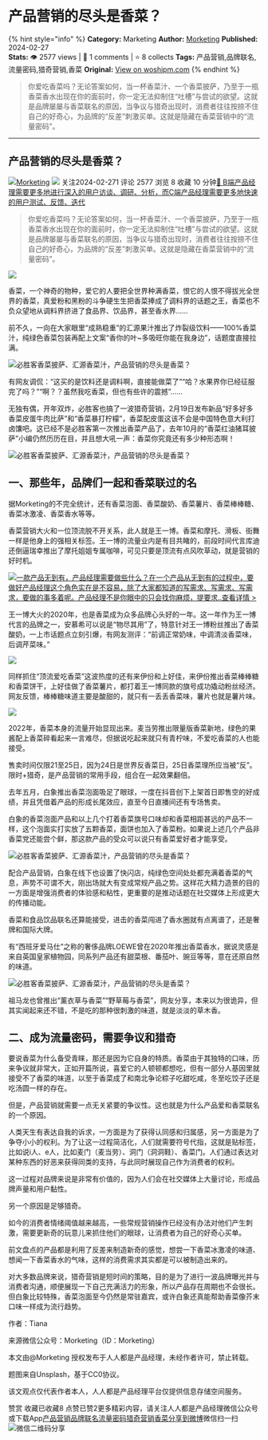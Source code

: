 # 产品营销的尽头是香菜？
{% hint style="info" %}
**Category:** Marketing
**Author:** [Morketing](https://www.woshipm.com/u/1292863)
**Published:** 2024-02-27  
**Stats:** 👁️ 2577 views | 💬 1 comments | ⭐ 8 collects
**Tags:** 产品营销,品牌联名,流量密码,猎奇营销,香菜
**Original:** [View on woshipm.com](https://www.woshipm.com/marketing/6000233.html)
{% endhint %}
> 你爱吃香菜吗？无论答案如何，当一杯香菜汁、一个香菜披萨，乃至于一瓶香菜香水出现在你的面前时，你一定无法抑制住“吐槽”与尝试的欲望。这就是品牌屡屡与香菜联名的原因，当争议与猎奇出现时，消费者往往按捺不住自己的好奇心，为品牌的“反差”刺激买单。这就是隐藏在香菜营销中的“流量密码”。

---

## 产品营销的尽头是香菜？

[![](https://image.woshipm.com/wp-files/2021/06/iRpgjh51GWQVO8Vc0slz.jpg!/both/72x72)](https://www.woshipm.com/u/1292863)[Morketing](https://www.woshipm.com/u/1292863) ![](https://static.woshipm.com/tag/1101_1@2x.png) 关注2024-02-271 评论 2577 浏览 8 收藏 10 分钟[🔗 B端产品经理需要更多地进行深入的用户访谈、调研、分析，而C端产品经理需要更多地快速的用户测试、反馈、迭代](https://ke.qidianla.com/courses/bcpm)

> 你爱吃香菜吗？无论答案如何，当一杯香菜汁、一个香菜披萨，乃至于一瓶香菜香水出现在你的面前时，你一定无法抑制住“吐槽”与尝试的欲望。这就是品牌屡屡与香菜联名的原因，当争议与猎奇出现时，消费者往往按捺不住自己的好奇心，为品牌的“反差”刺激买单。这就是隐藏在香菜营销中的“流量密码”。

![](https://image.woshipm.com/wp-files/2024/02/9pv6dOpzr91J7UV2B6d5.png)

香菜，一个神奇的物种，爱它的人要把全世界种满香菜，恨它的人恨不得拔光全世界的香菜，真爱粉和黑粉的斗争硬生生把香菜捧成了调料界的话题之王，香菜也不负众望地从调料界挤进了食品界、饮品界，甚至香水界……

前不久，一向在大家眼里“成熟稳重”的汇源果汁推出了炸裂级饮料——100%香菜汁，纯绿色香菜包装再配上文案“香你的叶~多吸旺你能在我身边”，话题度直接拉满。

![必胜客香菜披萨、汇源香菜汁，产品营销的尽头是香菜？](https://image.yunyingpai.com/wp/2024/02/QcL2OzRA6VWBr4o7ahBP.jpeg)

有网友调侃：“这买的是饮料还是调料啊，直接能做菜了”“哈？水果界你已经征服完了吗？”“啊？？虽然我吃香菜，但也有些许的震撼”……

无独有偶，开年双炸，必胜客也搞了一波猎奇营销，2月19日发布新品“好多好多香菜皮蛋牛肉比萨”和“香菜暴打柠檬”，香菜配皮蛋这该不会是中国特色意大利打卤馕吧。这已经不是必胜客第一次推出香菜产品了，去年10月的“香菜红油猪耳披萨”小编仍然历历在目，并且想大吼一声：香菜你究竟还有多少种形态啊！

![必胜客香菜披萨、汇源香菜汁，产品营销的尽头是香菜？](https://image.yunyingpai.com/wp/2024/02/hxeDc8hXj4F5BTpqCqU2.jpeg)

## 一、那些年，品牌们一起和香菜联过的名

据Morketing的不完全统计，还有香菜泡面、香菜酸奶、香菜薯片、香菜棒棒糖、香菜冰激凌、香菜香水等等。

香菜营销大火和一位顶流脱不开关系，此人就是王一博。香菜和摩托、滑板、街舞一样是他身上的强相关标签。王一博的流量业内是有目共睹的，前段时间代言库迪还倒逼瑞幸推出了摩托姐姐专属咖啡，可见只要是顶流有点风吹草动，就是营销的好时机。

[![](https://image.woshipm.com/2023/08/02/58dc678c-30e3-11ee-88e7-00163e0b5ff3.png)一款产品无到有，产品经理需要做些什么？在一个产品从无到有的过程中，要做好产品经理这个角色实在是不容易，除了大家都知道的写需求、写需求、写需求，要做的事多着呢。产品经理不是你眼中的只会找你麻烦，提要求..查看详情 >](https://ke.qidianla.com/courses/bcpm)

王一博大火的2020年，也是香菜成为众多品牌心头好的一年。这一年作为王一博代言的品牌之一，安慕希可以说是“物尽其用”了，特意针对王一博粉丝推出了香菜酸奶，一上市话题点立刻引爆，有网友测评：“前调正常奶味，中调清淡香菜味，后调芹菜味。”

![](https://image.yunyingpai.com/wp/2024/02/NFvJbmRYrhhQrOseMo4b.png)

同样抓住“顶流爱吃香菜”这波热度的还有来伊份和上好佳，来伊份推出香菜棒棒糖和香菜饼干，上好佳做了香菜薯片，都打着王一博同款的旗号成功撬动粉丝经济。网友反馈，棒棒糖味道主要是酸甜的，就只有一丢丢香菜味，薯片也就是薯片味。

![](https://image.yunyingpai.com/wp/2024/02/7Da6vEGmwFyfVvYkQuoE.jpg)

2022年，香菜本身的流量开始显现出来。麦当劳推出限量版香菜新地，绿色的果酱配上香菜碎看起来一言难尽，但据说吃起来就只有青柠味，不爱吃香菜的人也能接受。

售卖时间仅限21至25日，因为24日是世界反香菜日，25日香菜理所应当被“反”。限时+猎奇，是产品营销的常用手段，组合在一起效果翻倍。

去年五月，白象推出香菜泡面吸足了眼球，一度在抖音创下上架首日即售空的好成绩，并且凭借着产品的形成长尾效应，直至今日直播间还有专场售卖。

白象的香菜泡面产品和以上几个打着香菜旗号口味却和香菜相距甚远的产品不一样，这个泡面实打实放了五颗香菜，面饼也加入了香菜粉。如果说上述几个产品非香菜党还能尝个鲜，那这款产品的受众可以说只有香菜爱好者才能享受。

![必胜客香菜披萨、汇源香菜汁，产品营销的尽头是香菜？](https://image.yunyingpai.com/wp/2024/02/9amU6fYSOWbGvC8VoDaK.png)

配合产品营销，白象在线下也设置了快闪店，纯绿色空间处处都充满着香菜的气息，声势不可谓不大，刚出场就大有变成常规产品之势。这样花大精力造景的目的一方面是增强消费者的体验感和粘性，更重要的是推动话题在社交媒体上形成更大的传播动能。

香菜和食品饮品联名还算能接受，进击的香菜闯进了香水圈就有点离谱了，还是奢牌和国际大牌。

有“西班牙爱马仕”之称的奢侈品牌LOEWE曾在2020年推出香菜香水，据说灵感是来自英国皇家植物园，同系列产品还有甜菜根、番茄叶、豌豆等等，意在还原自然的味道。

![必胜客香菜披萨、汇源香菜汁，产品营销的尽头是香菜？](https://image.yunyingpai.com/wp/2024/02/bUxQiTbTn01RjPRwzHiB.jpeg)

祖马龙也曾推出“薰衣草与香菜”“野草莓与香菜”，网友分享，本来以为很诡异，但其实闻起来还不错，不是吃的那种很刺激的味道，就是淡淡的草木香。

## 二、成为流量密码，需要争议和猎奇

要说香菜为什么备受青睐，那还是因为它自身的特质。香菜由于其独特的口味，历来争议就非常大，正如开篇所说，喜爱它的人顿顿都想吃，但有一部分人基因里就接受不了香菜的味道，以至于香菜成了和南北争论粽子吃甜吃咸，冬至吃饺子还是吃汤圆一样的存在。

但是，产品营销就需要一点无关紧要的争议性。这也就是为什么产品爱和香菜联名的一个原因。

人类天生有表达自我的诉求，一方面是为了获得认同感和归属感，另一方面是为了争夺小小的权利。为了让这一过程简洁化，人们就需要符号代指，这就是贴标签，比如说i人、e人，比如麦门（麦当劳）、洞门（洞洞鞋）、香菜门。人们通过表达对某种东西的好恶来获得同类的支持，与此同时展现自己作为消费者的权利。

这一过程对品牌来说是非常有价值的，因为人们会在社交媒体上大量讨论，形成品牌声量和用户黏性。

另一个原因是足够猎奇。

如今的消费者情绪阈值越来越高，一些常规营销操作已经没有办法对他们产生刺激，需要更新奇的玩意儿来抓住他们的眼球，让消费者为自己的好奇心买单。

前文盘点的产品都是利用了反差来制造新奇的感觉，想尝一下香菜冰激凌的味道、想闻一下香菜香水的气味，这样的消费需求其实都是可以被制造出来的。

对大多数品牌来说，猎奇营销是短时间的策略，目的是为了进行一波品牌曝光并与消费者沟通，顺便展现一下自己充满活力的形象，所以产品存在周期也不会很长。但白象比较特殊，香菜泡面至今仍然是常驻嘉宾，或许白象还真能帮助香菜像芥末口味一样成为流行趋势。

作者：Tiana

来源微信公众号：Morketing（ID：Morketing）

本文由@Morketing 授权发布于人人都是产品经理，未经作者许可，禁止转载。

题图来自Unsplash，基于CC0协议。

该文观点仅代表作者本人，人人都是产品经理平台仅提供信息存储空间服务。

赞赏 收藏已收藏8 点赞已赞2更多精彩内容，请关注人人都是产品经理微信公众号或下载App[产品营销](https://www.woshipm.com/tag/%e4%ba%a7%e5%93%81%e8%90%a5%e9%94%80)[品牌联名](https://www.woshipm.com/tag/%e5%93%81%e7%89%8c%e8%81%94%e5%90%8d)[流量密码](https://www.woshipm.com/tag/%e6%b5%81%e9%87%8f%e5%af%86%e7%a0%81)[猎奇营销](https://www.woshipm.com/tag/%e7%8c%8e%e5%a5%87%e8%90%a5%e9%94%80)[香菜](https://www.woshipm.com/tag/%e9%a6%99%e8%8f%9c)[分享到微博](https://service.weibo.com/share/share.php?appkey=2775287854&title=产品营销的尽头是香菜？&url=https://www.woshipm.com/marketing/6000233.html&pic=https://image.woshipm.com/wp-files/2024/02/9pv6dOpzr91J7UV2B6d5.png)微信扫一扫![微信二维码](https://api.pwmqr.com/qrcode/create/?url=https://www.woshipm.com/marketing/6000233.html)分享
